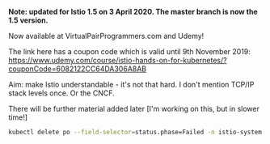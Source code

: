 **Note: updated for Istio 1.5 on 3 April 2020. The master branch is now the 1.5 version.**

Now available at VirtualPairProgrammers.com and Udemy!

The link here has a coupon code which is valid until 9th November 2019: https://www.udemy.com/course/istio-hands-on-for-kubernetes/?couponCode=6082122CC64DA306A8AB

Aim: make Istio understandable - it's not that hard. I don't mention TCP/IP stack levels once. Or the CNCF.

There will be further material added later [I'm working on this, but in slower time!]

```bash
kubectl delete po --field-selector=status.phase=Failed -n istio-system
```
